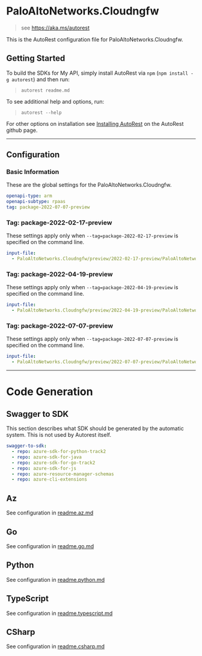 # PaloAltoNetworks.Cloudngfw

> see https://aka.ms/autorest

This is the AutoRest configuration file for PaloAltoNetworks.Cloudngfw.

## Getting Started

To build the SDKs for My API, simply install AutoRest via `npm` (`npm install -g autorest`) and then run:

> `autorest readme.md`

To see additional help and options, run:

> `autorest --help`

For other options on installation see [Installing AutoRest](https://aka.ms/autorest/install) on the AutoRest github page.

---

## Configuration

### Basic Information

These are the global settings for the PaloAltoNetworks.Cloudngfw.

```yaml
openapi-type: arm
openapi-subtype: rpaas
tag: package-2022-07-07-preview
```

### Tag: package-2022-02-17-preview

These settings apply only when `--tag=package-2022-02-17-preview` is specified on the command line.

```yaml $(tag) == 'package-2022-02-17-preview'
input-file:
  - PaloAltoNetworks.Cloudngfw/preview/2022-02-17-preview/PaloAltoNetworks.Cloudngfw.json
```

### Tag: package-2022-04-19-preview

These settings apply only when `--tag=package-2022-04-19-preview` is specified on the command line.

```yaml $(tag) == 'package-2022-04-19-preview'
input-file:
  - PaloAltoNetworks.Cloudngfw/preview/2022-04-19-preview/PaloAltoNetworks.Cloudngfw.json
```

### Tag: package-2022-07-07-preview

These settings apply only when `--tag=package-2022-07-07-preview` is specified on the command line.

```yaml $(tag) == 'package-2022-07-07-preview'
input-file:
  - PaloAltoNetworks.Cloudngfw/preview/2022-07-07-preview/PaloAltoNetworks.Cloudngfw.json
```

---

# Code Generation

## Swagger to SDK

This section describes what SDK should be generated by the automatic system.
This is not used by Autorest itself.

```yaml $(swagger-to-sdk)
swagger-to-sdk:
  - repo: azure-sdk-for-python-track2
  - repo: azure-sdk-for-java
  - repo: azure-sdk-for-go-track2
  - repo: azure-sdk-for-js
  - repo: azure-resource-manager-schemas
  - repo: azure-cli-extensions
```

## Az

See configuration in [readme.az.md](./readme.az.md)

## Go

See configuration in [readme.go.md](./readme.go.md)

## Python

See configuration in [readme.python.md](./readme.python.md)

## TypeScript

See configuration in [readme.typescript.md](./readme.typescript.md)

## CSharp

See configuration in [readme.csharp.md](./readme.csharp.md)
